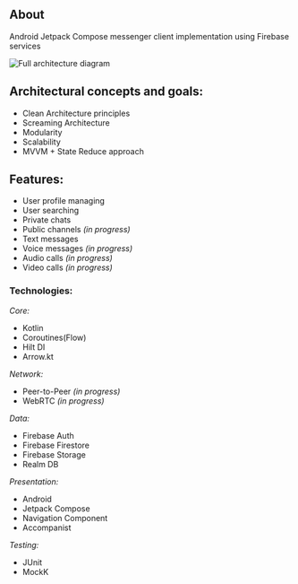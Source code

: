 ## About
Android Jetpack Compose messenger client implementation using Firebase services

![Full architecture diagram](../main/media/firebase_chat_full_scheme.png)

## Architectural concepts and goals:
- Clean Architecture principles
- Screaming Architecture
- Modularity
- Scalability
- MVVM + State Reduce approach

## Features:
- User profile managing
- User searching
- Private chats
- Public channels _(in progress)_
- Text messages
- Voice messages _(in progress)_
- Audio calls _(in progress)_
- Video calls _(in progress)_

### Technologies:

*_Core:_*
- Kotlin
- Coroutines(Flow)
- Hilt DI
- Arrow.kt

*_Network:_*
- Peer-to-Peer  _(in progress)_
- WebRTC  _(in progress)_

*_Data:_*
- Firebase Auth
- Firebase Firestore
- Firebase Storage
- Realm DB

*_Presentation:_*
- Android
- Jetpack Compose
- Navigation Component
- Accompanist

*_Testing:_*
- JUnit
- MockK
